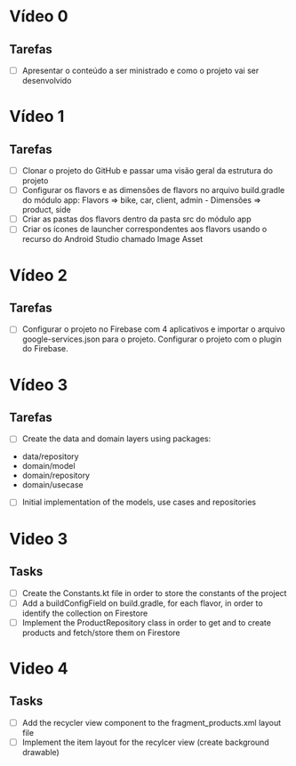 # Vídeo 0
## Tarefas
- [ ] Apresentar o conteúdo a ser ministrado e como o projeto vai ser desenvolvido

# Vídeo 1
## Tarefas

- [ ] Clonar o projeto do GitHub e passar uma visão geral da estrutura do projeto
- [ ] Configurar os flavors e as dimensões de flavors no arquivo build.gradle do módulo app: Flavors => bike, car, client, admin - Dimensões => product, side
- [ ] Criar as pastas dos flavors dentro da pasta src do módulo app
- [ ] Criar os ícones de launcher correspondentes aos flavors usando o recurso do Android Studio chamado Image Asset

# Vídeo 2
## Tarefas

- [ ] Configurar o projeto no Firebase com 4 aplicativos e importar o arquivo google-services.json para o projeto. Configurar o projeto com o plugin do Firebase.

# Vídeo 3
## Tarefas

- [ ] Create the data and domain layers using packages:
- data/repository
- domain/model
- domain/repository
- domain/usecase

- [ ] Initial implementation of the models, use cases and repositories

# Video 3
## Tasks

- [ ] Create the Constants.kt file in order to store the constants of the project
- [ ] Add a buildConfigField on build.gradle, for each flavor, in order to identify the collection on Firestore
- [ ] Implement the ProductRepository class in order to get and to create products and fetch/store them on Firestore

# Video 4
## Tasks

- [ ] Add the recycler view component to the fragment_products.xml layout file
- [ ] Implement the item layout for the recylcer view (create background drawable)
